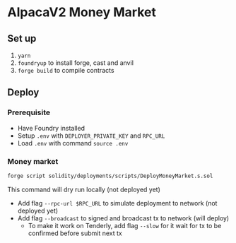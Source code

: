 # AlpacaV2 Money Market

## Set up

1. `yarn`
2. `foundryup` to install forge, cast and anvil
3. `forge build` to compile contracts

## Deploy

### Prerequisite

- Have Foundry installed
- Setup `.env` with `DEPLOYER_PRIVATE_KEY` and `RPC_URL`
- Load `.env` with command `source .env`

### Money market

```bash
forge script solidity/deployments/scripts/DeployMoneyMarket.s.sol
```

This command will dry run locally (not deployed yet)

- Add flag `--rpc-url $RPC_URL` to simulate deployment to network (not deployed yet)
- Add flag `--broadcast` to signed and broadcast tx to network (will deploy)
  - To make it work on Tenderly, add flag `--slow` for it wait for tx to be confirmed before submit next tx
